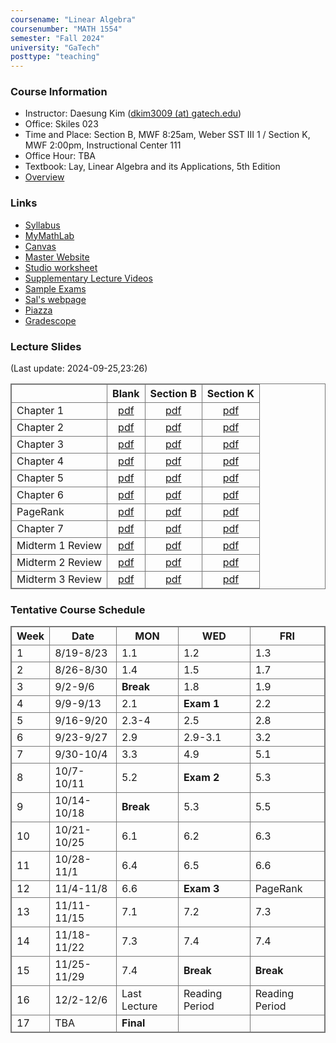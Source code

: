 ```yaml
---
coursename: "Linear Algebra"
coursenumber: "MATH 1554"
semester: "Fall 2024"
university: "GaTech"
posttype: "teaching"
---
```


### Course Information
- Instructor: Daesung Kim ([dkim3009 (at) gatech.edu](mailto:dkim3009@gatech.edu))
- Office: Skiles 023
- Time and Place: Section B, MWF 8:25am, Weber SST III 1 / Section K, MWF 2:00pm, Instructional Center 111
- Office Hour: TBA
- Textbook: Lay, Linear Algebra and its Applications, 5th Edition
- [Overview](overview.pdf)

### Links
- [Syllabus](https://gatech.instructure.com/courses/114544/pages/common-syllabus-fall-2024)
- [MyMathLab](https://www.mymathlab.com)
- [Canvas](https://canvas.gatech.edu)
- [Master Website](https://gatech.instructure.com/courses/114544)
- [Studio worksheet](https://gatech.instructure.com/courses/114544/pages/studio-worksheets)
- [Supplementary Lecture Videos](https://gatech.instructure.com/courses/114544/modules)
- [Sample Exams](https://gatech.instructure.com/courses/114544/pages/sample-exams)
- [Sal's webpage](https://sbarone7.math.gatech.edu/ma1554f24.html)
- [Piazza](https://piazza.com/class/lz8sip014c46zt)
- [Gradescope](https://www.gradescope.com/courses/814142)
 
### Lecture Slides
(Last update: 2024-09-25,23:26)

|                  | Blank                           | Section B                   | Section K                   |
| -                | :-:                             | :-:                         | :-:                         |
| Chapter 1        | [pdf](m1554-ch1-blank.pdf)      | [pdf](m1554-ch1-B.pdf)      | [pdf](m1554-ch1-K.pdf)      |
| Chapter 2        | [pdf](m1554-ch2-blank.pdf)      | [pdf](m1554-ch2-B.pdf)      | [pdf](m1554-ch2-K.pdf)      |
| Chapter 3        | [pdf](m1554-ch3-blank.pdf)      | [pdf](m1554-ch3-B.pdf)      | [pdf](m1554-ch3-K.pdf)      |
| Chapter 4        | [pdf](m1554-ch4-blank.pdf)      | [pdf](m1554-ch4-B.pdf)      | [pdf](m1554-ch4-K.pdf)      |
| Chapter 5        | [pdf](m1554-ch5-blank.pdf)      | [pdf](m1554-ch5-B.pdf)      | [pdf](m1554-ch5-K.pdf)      |
| Chapter 6        | [pdf](m1554-ch6-blank.pdf)      | [pdf](m1554-ch6-B.pdf)      | [pdf](m1554-ch6-K.pdf)      |
| PageRank         | [pdf](m1554-pagerank-blank.pdf) | [pdf](m1554-pagerank-B.pdf) | [pdf](m1554-pagerank-K.pdf) |
| Chapter 7        | [pdf](m1554-ch7-blank.pdf)      | [pdf](m1554-ch7-B.pdf)      | [pdf](m1554-ch7-K.pdf)      |
| Midterm 1 Review | [pdf](m1554-m1review-blank.pdf) | [pdf](m1554-m1review-B.pdf) | [pdf](m1554-m1review-K.pdf) |
| Midterm 2 Review | [pdf](m1554-m2review-blank.pdf) | [pdf](m1554-m2review-B.pdf) | [pdf](m1554-m2review-K.pdf) |
| Midterm 3 Review | [pdf](m1554-m3review-blank.pdf) | [pdf](m1554-m3review-B.pdf) | [pdf](m1554-m3review-K.pdf) |
 

### Tentative Course Schedule
| Week | Date        | MON          | WED            | FRI            |
| ---  | ---         | ---          | ---            | ---            |
| 1    | 8/19-8/23   | 1.1          | 1.2            | 1.3            |
| 2    | 8/26-8/30   | 1.4          | 1.5            | 1.7            |
| 3    | 9/2-9/6     | **Break**    | 1.8            | 1.9            |
| 4    | 9/9-9/13    | 2.1          | **Exam 1**     | 2.2            |
| 5    | 9/16-9/20   | 2.3-4        | 2.5            | 2.8            |
| 6    | 9/23-9/27   | 2.9          | 2.9-3.1        | 3.2            |
| 7    | 9/30-10/4   | 3.3          | 4.9            | 5.1            |
| 8    | 10/7-10/11  | 5.2          | **Exam 2**     | 5.3            |
| 9    | 10/14-10/18 | **Break**    | 5.3            | 5.5            |
| 10   | 10/21-10/25 | 6.1          | 6.2            | 6.3            |
| 11   | 10/28-11/1  | 6.4          | 6.5            | 6.6            |
| 12   | 11/4-11/8   | 6.6          | **Exam 3**     | PageRank       |
| 13   | 11/11-11/15 | 7.1          | 7.2            | 7.3            |
| 14   | 11/18-11/22 | 7.3          | 7.4            | 7.4            |
| 15   | 11/25-11/29 | 7.4          | **Break**      | **Break**      |
| 16   | 12/2-12/6   | Last Lecture | Reading Period | Reading Period |
| 17   | TBA         | **Final**    |                |                |



<style>
table, th, td {
  border: 1px solid #777;
  border-collapse: collapse;
}
</style>

